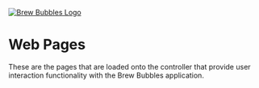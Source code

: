 [![Brew Bubbles Logo](https://www.brewbubbles.com/wp-content/uploads/2019/08/BB-full-logo.png "Brew Bubbles")](http://www.brewbubbles.com/)

# Web Pages

These are the pages that are loaded onto the controller that provide user interaction functionality with the Brew Bubbles application.
